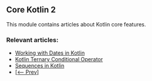 ## Core Kotlin 2

This module contains articles about Kotlin core features.

### Relevant articles:
- [Working with Dates in Kotlin](https://www.baeldung.com/kotlin-dates)
- [Kotlin Ternary Conditional Operator](https://www.baeldung.com/kotlin-ternary-operator)
- [Sequences in Kotlin](https://www.baeldung.com/kotlin/sequences)
- [[<-- Prev]](/core-kotlin-modules/core-kotlin)
